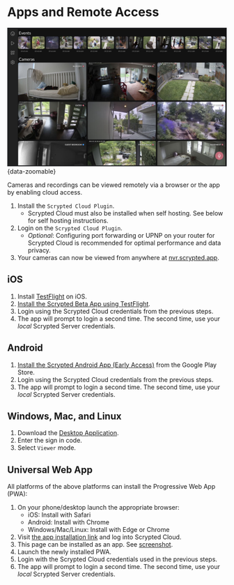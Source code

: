 <script setup lang="ts"> 
import { onMounted } from 'vue';
import mediumZoom from 'medium-zoom';

onMounted(() => {
  mediumZoom('[data-zoomable]', { background: 'var(--vp-c-bg)' });
});

</script>

<style>
.medium-zoom-overlay {
  z-index: 20;
}

.medium-zoom-image {
  z-index: 21;
}
</style>

# Apps and Remote Access

![image](/img/scrypted-nvr/tablet.png){data-zoomable}

Cameras and recordings can be viewed remotely via a browser or the app by enabling cloud access.

1. Install the `Scrypted Cloud Plugin`.
    * Scrypted Cloud must also be installed when self hosting. See below for self hosting instructions.
2. Login on the `Scrypted Cloud Plugin`.
    * *Optional*: Configuring port forwarding or UPNP on your router for Scrypted Cloud is recommended for optimal performance and data privacy.
3. Your cameras can now be viewed from anywhere at [nvr.scrypted.app](https://nvr.scrypted.app).

## iOS

1. Install [TestFlight](https://apps.apple.com/us/app/testflight/id899247664) on iOS.
2. [Install the Scrypted Beta App using TestFlight](https://testflight.apple.com/join/mpXXwLk7).
3. Login using the Scrypted Cloud credentials from the previous steps.
4. The app will prompt to login a second time. The second time, use your *local* Scrypted Server credentials.

## Android

1. [Install the Scrypted Android App (Early Access)](https://play.google.com/store/apps/details?id=app.scrypted.nvr) from the Google Play Store.
2. Login using the Scrypted Cloud credentials from the previous steps.
3. The app will prompt to login a second time. The second time, use your *local* Scrypted Server credentials.

## Windows, Mac, and Linux

1. Download the [Desktop Application](/desktop-application.md).
2. Enter the sign in code.
3. Select `Viewer` mode.

## Universal Web App

All platforms of the above platforms can install the Progressive Web App (PWA):

1. On your phone/desktop launch the appropriate browser:
    * iOS: Install with Safari
    * Android: Install with Chrome
    * Windows/Mac/Linux: Install with Edge or Chrome
2. Visit [the app installation link](https://nvr.scrypted.app/#/install-pwa) and log into Scrypted Cloud.
3. This page can be installed as an app. See [screenshot](https://user-images.githubusercontent.com/73924/194009896-359021b8-63a1-484f-aed7-35edeff92fa2.jpeg).
4. Launch the newly installed PWA.
5. Login with the Scrypted Cloud credentials used in the previous steps.
6. The app will prompt to login a second time. The second time, use your *local* Scrypted Server credentials.

<!-- 
## Self Hosting

Scrypted can optionally be self hosted on a personal custom domain. This setup process is for advanced users and offers no benefits over port forwarding, other than bypassing the Scrypted Cloud cloud login.
  * Install the `Scrypted Cloud Plugin`.
      * For `Port Forwarding Mode`, select `Custom Domain`.
      * Enter the personal custom domain into the `Hostname` setting such as `nvr.example.com`.
  * Set up a SSL Termination to the `Local HTTPS Port` on the Scrypted Server. This port is random and can be viewed or changed in the Scrypted Cloud Plugin settings. This can be done with nginx or a variety of other reverse proxies.

::: code-group

```[iOS]
Enter nvr.example.com at:
iOS Settings -> Scrypted -> Self Hosted -> Hostname
```
```md [Android]
Install using:
https://play.google.com/store/apps/details?id=app.scrypted.nvr
```
```md [Web]
Install using:
https://nvr.example.com/#/install-pwa
```
```[Desktop App]
In the Desktop app menu, click Reset Startup Settings.
Choose Viewer Mode.
Enter nvr.example.com when prompted for the optional Self Hosting domain.
``` -->
